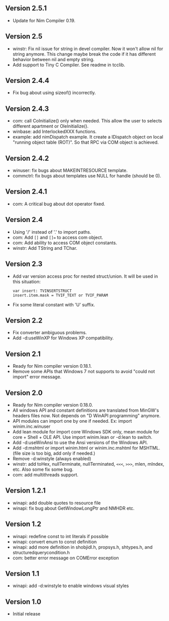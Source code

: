 Version 2.5.1
-------------
* Update for Nim Compiler 0.19.

Version 2.5
-----------
* winstr: Fix nil issue for string in devel compiler. Now it won't
  allow nil for string anymore. This change maybe break the code
  if it has different behavior between nil and empty string.
* Add support to Tiny C Compiler. See readme in tcclib.

Version 2.4.4
-------------
* Fix bug about using sizeof() incorrectly.

Version 2.4.3
-------------
* com: call CoInitialize() only when needed. This allow the user to
  selects different apartment or OleInitialize().
* winbase: add InterlockedXXX functions.
* example: add nimDispatch example. It create a IDispatch object on
  local "running object table (ROT)". So that RPC via COM object is
  achieved.

Version 2.4.2
-------------
* winuser: fix bugs about MAKEINTRESOURCE template.
* commctrl: fix bugs about templates use NULL for handle (should be 0).

Version 2.4.1
-------------
* com: A critical bug about dot operator fixed.

Version 2.4
-----------
* Using '/' instead of '.' to import paths.
* com: Add `[]` and `[]=` to access com object.
* com: Add ability to access COM object constants.
* winstr: Add TString and TChar.

Version 2.3
-----------
* Add var version access proc for nested struct/union.
  It will be used in this situation:
    ```nimrod
    var insert: TVINSERTSTRUCT
    insert.item.mask = TVIF_TEXT or TVIF_PARAM
    ```
* Fix some literal constant with 'U' suffix.

Version 2.2
-----------
* Fix converter ambiguous problems.
* Add -d:useWinXP for Windows XP compatibility.

Version 2.1
-----------
* Ready for Nim compiler version 0.18.1.
* Remove some APIs that Windows 7 not supports to avoid
  "could not import" error message.

Version 2.0
-----------
* Ready for Nim compiler version 0.18.0.
* All windows API and constant definitions are translated from MinGW's
  headers files now. Not depends on "D WinAPI programming" anymore.
* API modules can import one by one if needed.
  Ex: import winim.inc.winuser
* Add lean module for import core Windows SDK only, mean module
  for core + Shell + OLE API.
  Use import winim.lean or -d:lean to switch.
* Add -d:useWinAnsi to use the Ansi versions of the Windows API.
* Add -d:mshtml or import winim.html or winim.inc.mshtml for MSHTML.
  (file size is too big, add only if needed.)
* Remove -d:winstyle (always enabled)
* winstr: add toHex, nullTerminate, nullTerminated, `<<<`, `>>>`,
  mlen, mIndex, etc. Also some fix some bug.
* com: add multithreads support.

Version 1.2.1
--------------
* winapi: add double quotes to resource file
* winapi: fix bug about GetWindowLongPtr and NMHDR etc.

Version 1.2
-----------
* winapi: redefine const to int literals if possible
* winapi: convert enum to const definition
* winapi: add more definition in shobjidl.h, propsys.h, shtypes.h,
  and structuredquerycondition.h
* com: better error message on COMError exception

Version 1.1
-----------
* winapi: add -d:winstyle to enable windows visual styles

Version 1.0
-----------
* Initial release
